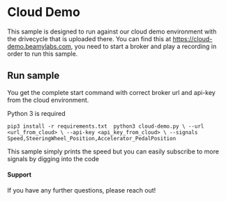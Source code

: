# Cloud Demo

This sample is designed to run against our cloud demo environment with the drivecycle that is uploaded there.
You can find this at https://cloud-demo.beamylabs.com, you need to start a broker and play a recording in order
to run this sample.

## Run sample

You get the complete start command with correct broker url and api-key from the cloud
environment.

Python 3 is required

``
pip3 install -r requirements.txt 
python3 cloud-demo.py \
  --url <url_from_cloud> \
  --api-key <api_key_from_cloud> \
  --signals Speed,SteeringWheel_Position,Accelerator_PedalPosition
``

This sample simply prints the speed but you can easily subscribe to more signals by digging into the code


#### Support
If you have any further questions, please reach out!


